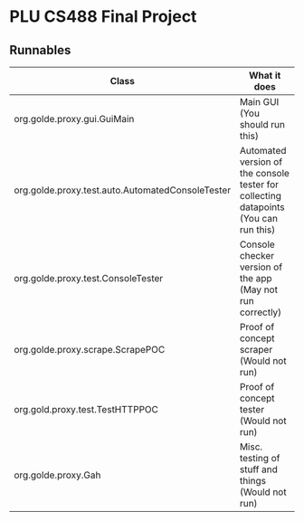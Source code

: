 # PLU CS488 Final Project

## Runnables
| Class                                            	| What it does                                                                         	|
|--------------------------------------------------	|--------------------------------------------------------------------------------------	|
| org.golde.proxy.gui.GuiMain                      	| Main GUI (You should run this)                                                       	|
| org.golde.proxy.test.auto.AutomatedConsoleTester 	| Automated version of the console tester for collecting datapoints (You can run this) 	|
| org.golde.proxy.test.ConsoleTester               	| Console checker version of the app (May not run correctly)                           	|
| org.golde.proxy.scrape.ScrapePOC                 	| Proof of concept scraper (Would not run)                                             	|
| org.gold.proxy.test.TestHTTPPOC                  	| Proof of concept tester (Would not run)                                              	|
| org.golde.proxy.Gah                              	| Misc. testing of stuff and things (Would not run)                                    	|

